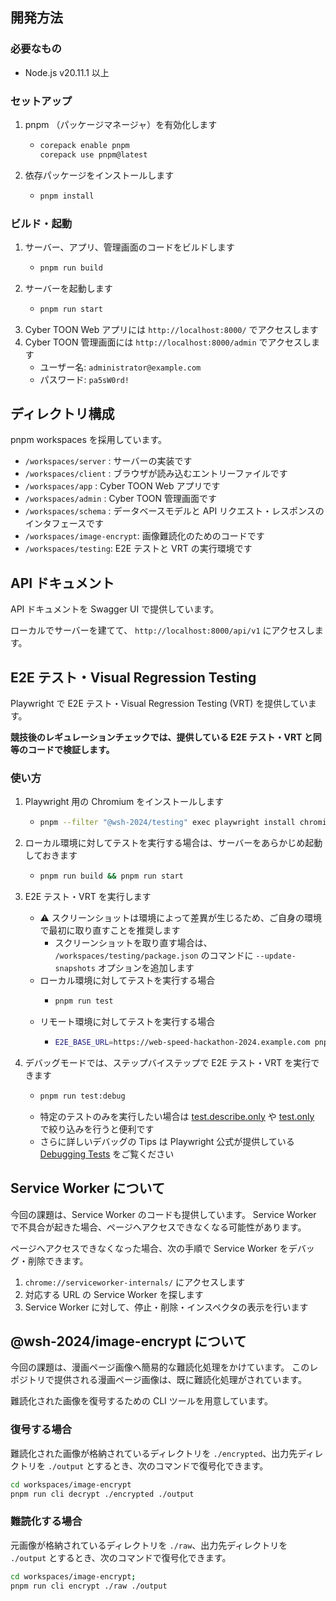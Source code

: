## 開発方法

### 必要なもの

- Node.js v20.11.1 以上

### セットアップ

1. pnpm （パッケージマネージャ）を有効化します
   - ```bash
     corepack enable pnpm
     corepack use pnpm@latest
     ```
2. 依存パッケージをインストールします
   - ```bash
     pnpm install
     ```

### ビルド・起動

1. サーバー、アプリ、管理画面のコードをビルドします
   - ```bash
     pnpm run build
     ```
2. サーバーを起動します
   - ```bash
     pnpm run start
     ```
3. Cyber TOON Web アプリには `http://localhost:8000/` でアクセスします
4. Cyber TOON 管理画面には `http://localhost:8000/admin` でアクセスします
   - ユーザー名: `administrator@example.com`
   - パスワード: `pa5sW0rd!`

## ディレクトリ構成

pnpm workspaces を採用しています。

- `/workspaces/server` : サーバーの実装です
- `/workspaces/client` : ブラウザが読み込むエントリーファイルです
- `/workspaces/app` : Cyber TOON Web アプリです
- `/workspaces/admin` : Cyber TOON 管理画面です
- `/workspaces/schema` : データベースモデルと API リクエスト・レスポンスのインタフェースです
- `/workspaces/image-encrypt`: 画像難読化のためのコードです
- `/workspaces/testing`: E2E テストと VRT の実行環境です

## API ドキュメント

API ドキュメントを Swagger UI で提供しています。

ローカルでサーバーを建てて、 `http://localhost:8000/api/v1` にアクセスします。

## E2E テスト・Visual Regression Testing

Playwright で E2E テスト・Visual Regression Testing (VRT) を提供しています。

**競技後のレギュレーションチェックでは、提供している E2E テスト・VRT と同等のコードで検証します。**

### 使い方

1. Playwright 用の Chromium をインストールします
   - ```bash
     pnpm --filter "@wsh-2024/testing" exec playwright install chromium
     ```
2. ローカル環境に対してテストを実行する場合は、サーバーをあらかじめ起動しておきます
   - ```bash
     pnpm run build && pnpm run start
     ```
3. E2E テスト・VRT を実行します

   - :warning: スクリーンショットは環境によって差異が生じるため、ご自身の環境で最初に取り直すことを推奨します
     - スクリーンショットを取り直す場合は、 `/workspaces/testing/package.json` のコマンドに `--update-snapshots` オプションを追加します
   - ローカル環境に対してテストを実行する場合
     - ```bash
       pnpm run test
       ```
   - リモート環境に対してテストを実行する場合
     - ```bash
       E2E_BASE_URL=https://web-speed-hackathon-2024.example.com pnpm run test
       ```

4. デバッグモードでは、ステップバイステップで E2E テスト・VRT を実行できます
   - ```bash
     pnpm run test:debug
     ```
   - 特定のテストのみを実行したい場合は [test.describe.only](https://playwright.dev/docs/api/class-test#test-describe-only) や [test.only](https://playwright.dev/docs/api/class-test#test-only) で絞り込みを行うと便利です
   - さらに詳しいデバッグの Tips は Playwright 公式が提供している [Debugging Tests](https://playwright.dev/docs/debug) をご覧ください

## Service Worker について

今回の課題は、Service Worker のコードも提供しています。
Service Worker で不具合が起きた場合、ページへアクセスできなくなる可能性があります。

ページへアクセスできなくなった場合、次の手順で Service Worker をデバッグ・削除できます。

1. `chrome://serviceworker-internals/` にアクセスします
2. 対応する URL の Service Worker を探します
3. Service Worker に対して、停止・削除・インスペクタの表示を行います

## @wsh-2024/image-encrypt について

今回の課題は、漫画ページ画像へ簡易的な難読化処理をかけています。
このレポジトリで提供される漫画ページ画像は、既に難読化処理がされています。

難読化された画像を復号するための CLI ツールを用意しています。

### 復号する場合

難読化された画像が格納されているディレクトリを `./encrypted`、出力先ディレクトリを `./output` とするとき、次のコマンドで復号化できます。

```bash
cd workspaces/image-encrypt
pnpm run cli decrypt ./encrypted ./output
```

### 難読化する場合

元画像が格納されているディレクトリを `./raw`、出力先ディレクトリを `./output` とするとき、次のコマンドで復号化できます。

```bash
cd workspaces/image-encrypt;
pnpm run cli encrypt ./raw ./output
```
